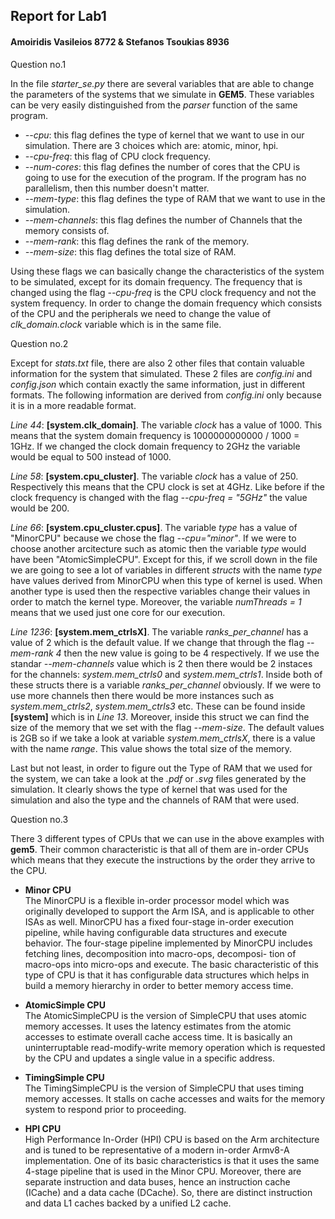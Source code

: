 ## Report for Lab1

#### Amoiridis Vasileios 8772 & Stefanos Tsoukias 8936

Question no.1

In the file _starter_se.py_ there are several variables that are able to change the parameters of the systems that we simulate in **GEM5**. These variables can be very easily distinguished from the _parser_ function of the same program.

* _--cpu_: this flag defines the type of kernel that we want to use in our simulation. There are 3 choices which are: atomic, minor, hpi.
* _--cpu-freq_: this flag of CPU clock frequency.
* _--num-cores_: this flag defines the number of cores that the CPU is going to use for the execution of the program. If the program has no parallelism, then this number doesn't matter.
* _--mem-type_: this flag defines the type of RAM that we want to use in the simulation.
* _--mem-channels_: this flag defines the number of Channels that the memory consists of.
* _--mem-rank_: this flag defines the rank of the memory.
* _--mem-size_: this flag defines the total size of RAM.

Using these flags we can basically change the characteristics of the system to be simulated, except for its domain frequency. The frequency that is changed using the flag _--cpu-freq_ is the CPU clock frequency and not the system frequency. In order to change the domain frequency which consists of the CPU and the peripherals we need to change the value of _clk_domain.clock_ variable which is in the same file.

Question no.2

Except for _stats.txt_ file, there are also 2 other files that contain valuable information for the system that simulated. These 2 files are _config.ini_ and _config.json_ which contain exactly the same information, just in different formats. The following information are derived from _config.ini_ only because it is in a more readable format.

_Line 44_: **[system.clk_domain]**. The variable _clock_ has a value of 1000. This means that the system domain frequency is 1000000000000 / 1000 = 1GHz. If we changed the clock domain frequency to 2GHz the variable would be equal to 500 instead of 1000.

_Line 58_: **[system.cpu_cluster]**. The variable _clock_ has a value of 250. Respectively this means that the CPU clock is set at 4GHz. Like before if the clock frequency is changed with the flag _--cpu-freq = "5GHz"_ the value would be 200.

_Line 66_: **[system.cpu_cluster.cpus]**. The variable _type_ has a value of "MinorCPU" because we chose the flag _--cpu="minor"_. If we were to choose another arcitecture such as atomic then the variable _type_ would have been "AtomicSimpleCPU". Except for this, if we scroll down in the file we are going to see a lot of variables in different _structs_ with the name _type_ have values derived from MinorCPU when this type of kernel is used. When another type is used then the respective variables change their values in order to match the kernel type. Moreover, the variable _numThreads = 1_ means that we used just one core for our execution.

_Line 1236_: **[system.mem_ctrlsX]**. The variable _ranks_per_channel_ has a value of 2 which is the default value. If we change that through the flag _--mem-rank 4_ then the new value is going to be 4 respectively. If we use the standar _--mem-channels_ value which is 2 then there would be 2 instaces for the channels: _system.mem_ctrls0_ and _system.mem_ctrls1_. Inside both of these structs there is a variable _ranks_per_channel_ obviously. If we were to use more channels then there would be more instances such as _system.mem_ctrls2_, _system.mem_ctrls3_ etc. These can be found inside **[system]** which is in _Line 13_. Moreover, inside this struct we can find the size of the memory that we set with the flag _--mem-size_. The default values is 2GB so if we take a look at variable _system.mem_ctrlsX_, there is a value with the name _range_. This value shows the total size of the memory. 

Last but not least, in order to figure out the Type of RAM that we used for the system, we can take a look at the _.pdf_ or _.svg_ files generated by the simulation. It clearly shows the type of kernel that was used for the simulation and also the type and the channels of RAM that were used.

Question no.3

There 3 different types of CPUs that we can use in the above examples with **gem5**. Their common characteristic is that all of them are in-order CPUs which means that they execute the instructions by the order they arrive to the CPU.

* **Minor CPU**  
The MinorCPU is a flexible in-order processor model which was originally developed to support the Arm ISA, and is applicable to other ISAs as well. MinorCPU has a fixed four-stage in-order execution pipeline, while having configurable data structures and execute behavior. The four-stage pipeline implemented by MinorCPU includes fetching lines, decomposition into macro-ops, decomposi- tion of macro-ops into micro-ops and execute. The basic characteristic of this type of CPU is that it has configurable data structures which helps in build a memory hierarchy in order to better memory access time.

* **AtomicSimple CPU**  
The AtomicSimpleCPU is the version of SimpleCPU that uses atomic memory accesses. It uses the latency estimates from the atomic accesses to estimate overall cache access time. It is basically an uninterruptable read-modify-write memory operation which is requested by the CPU and updates a single value in a specific address.

* **TimingSimple CPU**  
The TimingSimpleCPU is the version of SimpleCPU that uses timing memory accesses. It stalls on cache accesses and waits for the memory system to respond prior to proceeding.

* **HPI CPU**  
High Performance In-Order (HPI) CPU is based on the Arm architecture and is tuned to be representative of a modern in-order Armv8-A implementation. One of its basic characteristics is that it uses the same 4-stage pipeline that is used in the Minor CPU. Moreover, there are separate instruction and data buses, hence an instruction cache (ICache)
and a data cache (DCache). So, there are distinct instruction and data L1 caches backed by a unified L2 cache.

